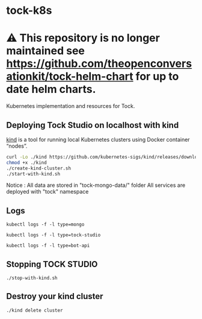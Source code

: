 # tock-k8s

# ⚠️ This repository is no longer maintained see https://github.com/theopenconversationkit/tock-helm-chart for up to date helm charts.

Kubernetes implementation and resources for Tock.

## Deploying Tock Studio on localhost with kind
 
[kind](https://kind.sigs.k8s.io/) is a tool for running local Kubernetes clusters using Docker container “nodes”.

```sh
curl -Lo ./kind https://github.com/kubernetes-sigs/kind/releases/download/v0.8.1/kind-linux-amd64
chmod +x ./kind
./create-kind-cluster.sh
./start-with-kind.sh
```

Notice : All data are stored in "tock-mongo-data/" folder
All services are deployed with "tock" namespace

## Logs 

```
kubectl logs -f -l type=mongo
```

```
kubectl logs -f -l type=tock-studio
```

```
kubectl logs -f -l type=bot-api
```

## Stopping TOCK STUDIO

```
./stop-with-kind.sh
```

## Destroy your kind cluster

```
./kind delete cluster
```
